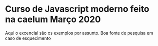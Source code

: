 # Curso de Javascript moderno feito na caelum Março 2020

Aqui o excencial são os exemplos por assunto. Boa fonte de pesquisa em caso de esquecimento
